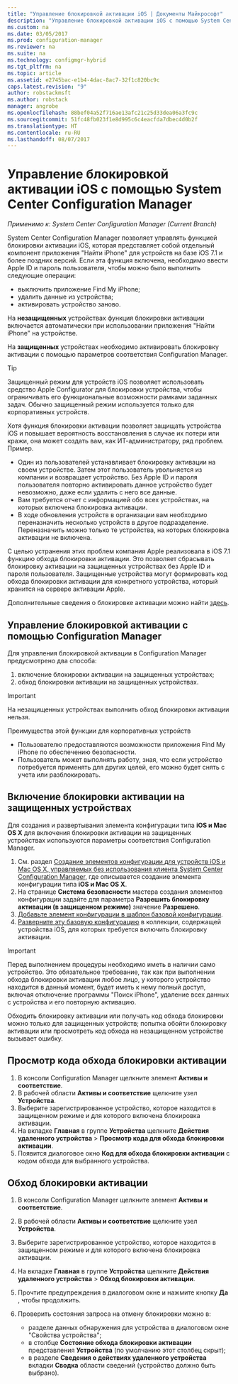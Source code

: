 ```yaml
---
title: "Управление блокировкой активации iOS | Документы Майкрософт"
description: "Управление блокировкой активации iOS с помощью System Center Configuration Manager."
ms.custom: na
ms.date: 03/05/2017
ms.prod: configuration-manager
ms.reviewer: na
ms.suite: na
ms.technology: configmgr-hybrid
ms.tgt_pltfrm: na
ms.topic: article
ms.assetid: e2745bac-e1b4-4dac-8ac7-32f1c820bc9c
caps.latest.revision: "9"
author: robstackmsft
ms.author: robstack
manager: angrobe
ms.openlocfilehash: 88bef04a52f716ae13afc21c25d33dea06a3fc9c
ms.sourcegitcommit: 51fc48fb023f1e8d995c6c4eacfda7dbec4d0b2f
ms.translationtype: HT
ms.contentlocale: ru-RU
ms.lasthandoff: 08/07/2017
---
```

# <a name="manage-ios-activation-lock-with-system-center-configuration-manager"></a>Управление блокировкой активации iOS с помощью System Center Configuration Manager

*Применимо к: System Center Configuration Manager (Current Branch)*


System Center Configuration Manager позволяет управлять функцией блокировки активации iOS, которая представляет собой отдельный компонент приложения "Найти iPhone" для устройств на базе iOS 7.1 и более поздних версий. Если эта функция включена, необходимо ввести Apple ID и пароль пользователя, чтобы можно было выполнить следующие операции:

- выключить приложение Find My iPhone;
- удалить данные из устройства;
- активировать устройство заново.

На **незащищенных** устройствах функция блокировки активации включается автоматически при использовании приложения "Найти iPhone" на устройстве.

На **защищенных** устройствах необходимо активировать блокировку активации с помощью параметров соответствия Configuration Manager.

> [!TIP]
> Защищенный режим для устройств iOS позволяет использовать средство Apple Configurator для блокировки устройства, чтобы ограничивать его функциональные возможности рамками заданных задач. Обычно защищенный режим используется только для корпоративных устройств.

Хотя функция блокировки активации позволяет защищать устройства iOS и повышает вероятность восстановления в случае их потери или кражи, она может создать вам, как ИТ-администратору, ряд проблем. Пример.

- Один из пользователей устанавливает блокировку активации на своем устройстве. Затем этот пользователь увольняется из компании и возвращает устройство. Без Apple ID и пароля пользователя повторно активировать данное устройство будет невозможно, даже если удалить с него все данные.
- Вам требуется отчет с информацией обо всех устройствах, на которых включена блокировка активации.
- В ходе обновления устройств в организации вам необходимо переназначить несколько устройств в другое подразделение. Переназначить можно только те устройства, на которых блокировка активации не включена.


С целью устранения этих проблем компания Apple реализовала в iOS 7.1 функцию обхода блокировки активации. Это позволяет сбрасывать блокировку активации на защищенных устройствах без Apple ID и пароля пользователя. Защищенные устройства могут формировать код обхода блокировки активации для конкретного устройства, который хранится на сервере активации Apple.

Дополнительные сведения о блокировке активации можно найти [здесь](https://support.apple.com/HT201365).

## <a name="how-configuration-manager-helps-you-manage-activation-lock"></a>Управление блокировкой активации с помощью Configuration Manager

Для управления блокировкой активации в Configuration Manager предусмотрено два способа:

1. включение блокировки активации на защищенных устройствах;
2. обход блокировки активации на защищенных устройствах.

> [!IMPORTANT]
> На незащищенных устройствах выполнить обход блокировки активации нельзя.

Преимущества этой функции для корпоративных устройств



- Пользователю предоставляются возможности приложения Find My iPhone по обеспечению безопасности.
- Пользователь может выполнять работу, зная, что если устройство потребуется применять для других целей, его можно будет снять с учета или разблокировать.


## <a name="enable-activation-lock-on-supervised-devices"></a>Включение блокировки активации на защищенных устройствах

Для создания и развертывания элемента конфигурации типа **iOS и Mac OS X** для включения блокировки активации на защищенных устройствах используются параметры соответствия Configuration Manager.

1. См. раздел [Создание элементов конфигурации для устройств iOS и Mac OS X, управляемых без использования клиента System Center Configuration Manager](/sccm/compliance/deploy-use/create-configuration-items-for-ios-and-mac-os-x-devices-managed-without-the-client), где описывается создание элемента конфигурации типа **iOS и Mac OS X**.
2. На странице **Система безопасности** мастера создания элементов конфигурации задайте для параметра **Разрешить блокировку активации (в защищенном режиме)** значение **Разрешено**.
3. [Добавьте элемент конфигурации в шаблон базовой конфигурации](/sccm/compliance/deploy-use/create-configuration-baselines).
4. [Разверните эту базовую конфигурацию](/sccm/compliance/deploy-use/deploy-configuration-baselines) в коллекции, содержащей устройства iOS, для которых требуется включить блокировку активации.

> [!IMPORTANT]
> Перед выполнением процедуры необходимо иметь в наличии само устройство. Это обязательное требование, так как при выполнении обхода блокировки активации любое лицо, у которого устройство находится в данный момент, будет иметь к нему полный доступ, включая отключение программы "Поиск iPhone", удаление всех данных с устройства и его повторную активацию.

Обходить блокировку активации или получать код обхода блокировки можно только для защищенных устройств; попытка обойти блокировку активации или просмотреть код обхода на незащищенном устройстве вызывает ошибку.



## <a name="view-the-activation-lock-bypass-code"></a>Просмотр кода обхода блокировки активации

1. В консоли Configuration Manager щелкните элемент **Активы и соответствие**.
2. В рабочей области **Активы и соответствие** щелкните узел **Устройства**.
3. Выберите зарегистрированное устройство, которое находится в защищенном режиме и для которого включена блокировка активации.
4. На вкладке **Главная** в группе **Устройства** щелкните **Действия удаленного устройства** > **Просмотр кода для обхода блокировки активации**.
5. Появится диалоговое окно **Код для обхода блокировки активации** с кодом обхода для выбранного устройства.

## <a name="bypass-activation-lock"></a>Обход блокировки активации

1. В консоли Configuration Manager щелкните элемент **Активы и соответствие**.
2. В рабочей области **Активы и соответствие** щелкните узел **Устройства**.
3. Выберите зарегистрированное устройство, которое находится в защищенном режиме и для которого включена блокировка активации.
3. На вкладке **Главная** в группе **Устройства** щелкните **Действия удаленного устройства** > **Обход блокировки активации**.
5. Прочтите предупреждения в диалоговом окне и нажмите кнопку **Да** , чтобы продолжить.
6. Проверить состояния запроса на отмену блокировки можно в:

    - разделе данных обнаружения для устройства в диалоговом окне "Свойства устройства";
    - в столбце **Состояние обхода блокировки активации** представления **Устройства** (по умолчанию этот столбец скрыт);
    - в разделе **Сведения о действиях удаленного устройства** вкладки **Сводка** области сведений (устройство должно быть выбрано).

